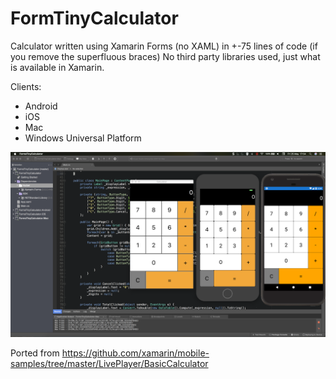 # FormTinyCalculator
Calculator written using Xamarin Forms (no XAML) in +-75 lines of code (if you remove the superfluous braces)
No third party libraries used, just what is available in Xamarin.

Clients:

- Android
- iOS
- Mac
- Windows Universal Platform

![Calculator screenshot](screenshot.png)


Ported from https://github.com/xamarin/mobile-samples/tree/master/LivePlayer/BasicCalculator

